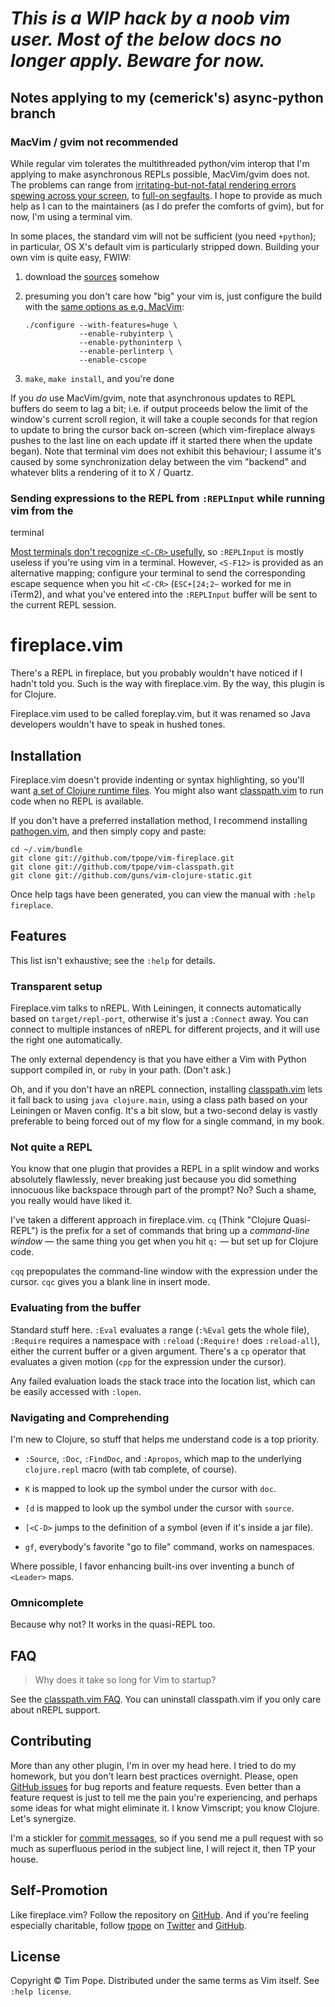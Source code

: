
# _This is a WIP hack by a noob vim user.  Most of the below docs no longer apply.  Beware for now._

## Notes applying to my (cemerick's) async-python branch

### MacVim / gvim not recommended

While regular vim tolerates the multithreaded python/vim interop that I'm
applying to make asynchronous REPLs possible, MacVim/gvim does not.  The
problems can range from [irritating-but-not-fatal rendering errors spewing across
your screen](http://code.google.com/p/macvim/issues/detail?id=464), to [full-on
segfaults](https://groups.google.com/forum/#!topic/vim_mac/AZWAnxFaIkY).  I hope
to provide as much help as I can to the maintainers (as I do prefer the comforts
of gvim), but for now, I'm using a terminal vim.

In some places, the standard vim will not be sufficient (you need `+python`);
in particular, OS X's default vim is particularly stripped down.  Building your
own vim is quite easy, FWIW:

1. download the [sources](http://www.vim.org/download.php) somehow
2. presuming you don't care how "big" your vim is, just configure the build with
   the [same options as e.g.
   MacVim](https://github.com/b4winckler/macvim/wiki/Building):

   ```
   ./configure --with-features=huge \
               --enable-rubyinterp \
               --enable-pythoninterp \
               --enable-perlinterp \
               --enable-cscope
   ```
3. `make`, `make install`, and you're done

If you _do_ use MacVim/gvim, note that asynchronous updates to REPL buffers do
seem to lag a bit; i.e. if output proceeds below the limit of the window's
current scroll region, it will take a couple seconds for that region to update
to bring the cursor back on-screen (which vim-fireplace always pushes to the
last line on each update iff it started there when the update began).  Note that
terminal vim does not exhibit this behaviour; I assume it's caused by some
synchronization delay between the vim "backend" and whatever blits a rendering
of it to X / Quartz.

### Sending expressions to the REPL from `:REPLInput` while running vim from the
terminal

[Most terminals don't recognize `<C-CR>`
usefully](https://github.com/cemerick/vim-fireplace/issues/3), so `:REPLInput` is mostly
useless if you're using vim in a terminal.  However, `<S-F12>` is provided as an
alternative mapping; configure your terminal to send the corresponding escape
sequence when you hit `<C-CR>` (`ESC+[24;2~` worked for me in iTerm2), and what
you've entered into the `:REPLInput` buffer will be sent to the current REPL
session.

# fireplace.vim

There's a REPL in fireplace, but you probably wouldn't have noticed if I hadn't
told you.  Such is the way with fireplace.vim.  By the way, this plugin is for
Clojure.

Fireplace.vim used to be called foreplay.vim, but it was renamed so Java
developers wouldn't have to speak in hushed tones.

## Installation

Fireplace.vim doesn't provide indenting or syntax highlighting, so you'll want
[a set of Clojure runtime files](https://github.com/guns/vim-clojure-static).
You might also want [classpath.vim][] to run code when no REPL is available.

If you don't have a preferred installation method, I recommend
installing [pathogen.vim](https://github.com/tpope/vim-pathogen), and
then simply copy and paste:

    cd ~/.vim/bundle
    git clone git://github.com/tpope/vim-fireplace.git
    git clone git://github.com/tpope/vim-classpath.git
    git clone git://github.com/guns/vim-clojure-static.git

Once help tags have been generated, you can view the manual with
`:help fireplace`.

## Features

This list isn't exhaustive; see the `:help` for details.

### Transparent setup

Fireplace.vim talks to nREPL.  With Leiningen, it connects automatically based
on `target/repl-port`, otherwise it's just a `:Connect` away.  You can connect
to multiple instances of nREPL for different projects, and it will use the
right one automatically.

The only external dependency is that you have either a Vim with Python support
compiled in, or `ruby` in your path. (Don't ask.)

Oh, and if you don't have an nREPL connection, installing [classpath.vim][]
lets it fall back to using `java clojure.main`, using a class path based on
your Leiningen or Maven config.  It's a bit slow, but a two-second delay is
vastly preferable to being forced out of my flow for a single command, in my
book.

[classpath.vim]: https://github.com/tpope/vim-classpath

### Not quite a REPL

You know that one plugin that provides a REPL in a split window and works
absolutely flawlessly, never breaking just because you did something innocuous
like backspace through part of the prompt?  No?  Such a shame, you really
would have liked it.

I've taken a different approach in fireplace.vim.  `cq`  (Think "Clojure
Quasi-REPL") is the prefix for a set of commands that bring up a *command-line
window* — the same thing you get when you hit `q:` — but set up for Clojure
code.

`cqq` prepopulates the command-line window with the expression under the
cursor.  `cqc` gives you a blank line in insert mode.

### Evaluating from the buffer

Standard stuff here.  `:Eval` evaluates a range (`:%Eval` gets the whole
file), `:Require` requires a namespace with `:reload` (`:Require!` does
`:reload-all`), either the current buffer or a given argument.  There's a `cp`
operator that evaluates a given motion (`cpp` for the expression under the
cursor).

Any failed evaluation loads the stack trace into the location list, which
can be easily accessed with `:lopen`.

### Navigating and Comprehending

I'm new to Clojure, so stuff that helps me understand code is a top priority.

* `:Source`, `:Doc`, `:FindDoc`, and `:Apropos`, which map to the underlying
  `clojure.repl` macro (with tab complete, of course).

* `K` is mapped to look up the symbol under the cursor with `doc`.

* `[d` is mapped to look up the symbol under the cursor with `source`.

* `[<C-D>` jumps to the definition of a symbol (even if it's inside a jar
  file).

* `gf`, everybody's favorite "go to file" command, works on namespaces.

Where possible, I favor enhancing built-ins over inventing a bunch of
`<Leader>` maps.

### Omnicomplete

Because why not?  It works in the quasi-REPL too.

## FAQ

> Why does it take so long for Vim to startup?

See the [classpath.vim FAQ][].  You can uninstall classpath.vim if you only
care about nREPL support.

[classpath.vim FAQ]: https://github.com/tpope/vim-classpath#FAQ

## Contributing

More than any other plugin, I'm in over my head here.  I tried to do my
homework, but you don't learn best practices overnight.  Please, open
[GitHub issues][] for bug reports and feature requests.  Even better than a
feature request is just to tell me the pain you're experiencing, and perhaps
some ideas for what might eliminate it.  I know Vimscript; you know Clojure.
Let's synergize.

I'm a stickler for [commit messages][], so if you send me a pull
request with so much as superfluous period in the subject line, I will
reject it, then TP your house.

[GitHub issues]: http://github.com/tpope/vim-fireplace/issues
[commit messages]: http://tbaggery.com/2008/04/19/a-note-about-git-commit-messages.html

## Self-Promotion

Like fireplace.vim? Follow the repository on
[GitHub](https://github.com/tpope/vim-fireplace). And if
you're feeling especially charitable, follow [tpope](http://tpo.pe/) on
[Twitter](http://twitter.com/tpope) and
[GitHub](https://github.com/tpope).

## License

Copyright © Tim Pope.  Distributed under the same terms as Vim itself.
See `:help license`.
